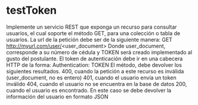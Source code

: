 # testToken
Implemente un servicio REST que exponga un recurso para consultar usuarios, el cual
soporte el método GET, para una colección o tabla de usuarios. La url de la petición debe ser
de la siguiente manera:
GET http://myurl.com/user/<user_document>
Donde user_document, corresponde a su número de cédula y TOKEN será creado
implementado al gusto del postulante.
El token de autenticación debe ir en una cabecera HTTP de la forma:
Authentication: TOKEN
El método, debe devolver los siguientes resultados.
400, cuando la petición a este recurso es inválida (user_document, no es entero)
401, cuando el usuario envía un token inválido
404, cuando el usuario no se encuentra en la base de datos
200, cuando el usuario es encontrado. En este caso se debe devolver la información del
usuario en formato JSON